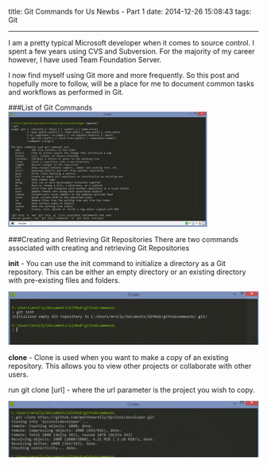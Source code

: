 title: Git Commands for Us Newbs - Part 1
date: 2014-12-26 15:08:43
tags: Git

---
I am a pretty typical Microsoft developer when it comes to source control. I
spent a few years using CVS and Subversion. For the majority of my career however,
I have used Team Foundation Server.

I now find myself using Git more and more frequently. So this post and hopefully
more to follow, will be a place for me to document common tasks and workflows
as performed in Git.

###List of Git Commands
![](../img/12262014/GitCommands.png)

###Creating and Retrieving Git Repositories
There are two commands associated with creating and retrieving Git Repositories

__init__ - You can use the init command to initialize a directory as a Git repository.
This can be either an empty directory or an existing directory with pre-existing
files and folders.

![](../img/12262014/initCommand.png)

__clone__ - Clone is used when you want to make a copy of an existing repository.
This allows you to view other projects or collaborate with other users.

run git clone [url] - where the url parameter is the project you wish to copy.

![](../img/12262014/clonecommand.png)
